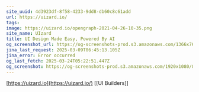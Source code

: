 ```yaml
---
site_uuid: 4d3923df-8f58-4233-9dd8-db60c8c61add
url: https://uizard.io/
tags: 
image: https://uizard.io/opengraph-2021-04-26-10-35.png
site_name: UIzard
title: UI Design Made Easy, Powered By AI
og_screenshot_url: https://og-screenshots-prod.s3.amazonaws.com/1366x768/80/false/73ff4b4be188cbcddb89a513de0a5cf8533865b0677c6196abee2c2bfc93c346.jpeg
jina_last_request: 2025-03-09T06:45:13.105Z
jina_error: Error occurred
og_last_fetch: 2025-03-24T05:22:51.447Z
og_screenshot: https://og-screenshots-prod.s3.amazonaws.com/1920x1080/80/false/73ff4b4be188cbcddb89a513de0a5cf8533865b0677c6196abee2c2bfc93c346.jpeg
---
```

[https://uizard.io](https://uizard.io/)
[[UI Builders]]
